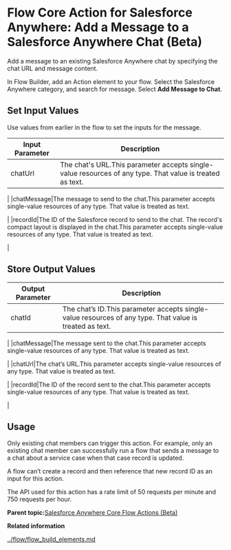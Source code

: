 # Flow Core Action for Salesforce Anywhere: Add a Message to a Salesforce Anywhere Chat \(Beta\)

Add a message to an existing Salesforce Anywhere chat by specifying the chat URL and message content.



In Flow Builder, add an Action element to your flow. Select the Salesforce Anywhere category, and search for message. Select **Add Message to Chat**.

## Set Input Values

Use values from earlier in the flow to set the inputs for the message.

|Input Parameter|Description|
|---------------|-----------|
|chatUrl|The chat's URL.This parameter accepts single-value resources of any type. That value is treated as text.

|
|chatMessage|The message to send to the chat.This parameter accepts single-value resources of any type. That value is treated as text.

|
|recordId|The ID of the Salesforce record to send to the chat. The record's compact layout is displayed in the chat.This parameter accepts single-value resources of any type. That value is treated as text.

|

## Store Output Values

|Output Parameter|Description|
|----------------|-----------|
|chatId|The chat’s ID.This parameter accepts single-value resources of any type. That value is treated as text.

|
|chatMessage|The message sent to the chat.This parameter accepts single-value resources of any type. That value is treated as text.

|
|chatUrl|The chat’s URL.This parameter accepts single-value resources of any type. That value is treated as text.

|
|recordId|The ID of the record sent to the chat.This parameter accepts single-value resources of any type. That value is treated as text.

|

## Usage

Only existing chat members can trigger this action. For example, only an existing chat member can successfully run a flow that sends a message to a chat about a service case when that case record is updated.

A flow can’t create a record and then reference that new record ID as an input for this action.

The API used for this action has a rate limit of 50 requests per minute and 750 requests per hour.

**Parent topic:**[Salesforce Anywhere Core Flow Actions \(Beta\)](../flow/flow_ref_elements_actions_anywhere_action_list.md)

**Related information**  


[../flow/flow\_build\_elements.md](../flow/flow_build_elements.md)

